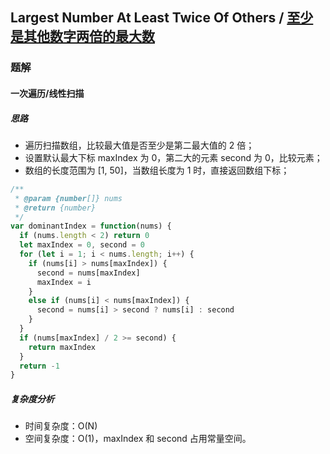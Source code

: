 ## Largest Number At Least Twice Of Others / [至少是其他数字两倍的最大数](https://leetcode-cn.com/problems/largest-number-at-least-twice-of-others/)

### 题解
#### 一次遍历/线性扫描
##### 思路
+ 遍历扫描数组，比较最大值是否至少是第二最大值的 2 倍；
+ 设置默认最大下标 maxIndex 为 0，第二大的元素 second 为 0，比较元素；
+ 数组的长度范围为 [1, 50]，当数组长度为 1 时，直接返回数组下标；

```js
/**
 * @param {number[]} nums
 * @return {number}
 */
var dominantIndex = function(nums) {
  if (nums.length < 2) return 0
  let maxIndex = 0, second = 0
  for (let i = 1; i < nums.length; i++) {
    if (nums[i] > nums[maxIndex]) {
      second = nums[maxIndex]
      maxIndex = i
    } 
    else if (nums[i] < nums[maxIndex]) {
      second = nums[i] > second ? nums[i] : second
    }
  }
  if (nums[maxIndex] / 2 >= second) {
    return maxIndex
  }
  return -1
}
```

##### 复杂度分析
+ 时间复杂度：O(N)
+ 空间复杂度：O(1)，maxIndex 和 second 占用常量空间。